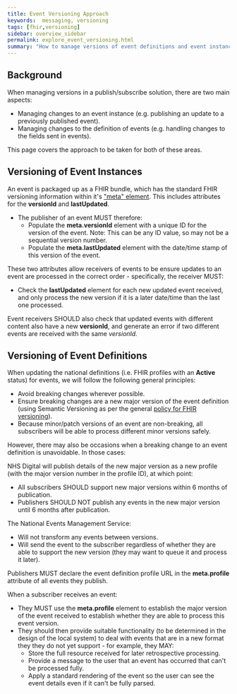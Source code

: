 ```yaml
---
title: Event Versioning Approach
keywords:  messaging, versioning
tags: [fhir,versioning]
sidebar: overview_sidebar
permalink: explore_event_versioning.html
summary: "How to manage versions of event definitions and event instances"
---
```


## Background ##

When managing versions in a publish/subscribe solution, there are two main aspects:

- Managing changes to an event instance (e.g. publishing an update to a previously published event).
- Managing changes to the definition of events (e.g. handling changes to the fields sent in events).

This page covers the approach to be taken for both of these areas.

## Versioning of Event Instances ##

An event is packaged up as a FHIR bundle, which has the standard FHIR versioning information within it's ["meta" element](https://www.hl7.org/fhir/resource.html#Meta). This includes attributes for the **versionId** and **lastUpdated**.

- The publisher of an event MUST therefore:
	- Populate the **meta.versionId** element with a unique ID for the version of the event. Note: This can be any ID value, so may not be a sequential version number.
	- Populate the **meta.lastUpdated** element with the date/time stamp of this version of the event.

These two attributes allow receivers of events to be ensure updates to an event are processed in the correct order - specifically, the receiver MUST:

- Check the **lastUpdated** element for each new updated event received, and only process the new version if it is a later date/time than the last one processed.

Event receivers SHOULD also check that updated events with different content also have a new **versionId**, and generate an error if two different events are received with the same **versionId*.*

## Versioning of Event Definitions ##

When updating the national definitions (i.e. FHIR profiles with an **Active** status) for events, we will follow the following general principles:

- Avoid breaking changes wherever possible.
- Ensure breaking changes are a new major version of the event definition (using Semantic Versioning as per the general [policy for FHIR versioning](https://developer.nhs.uk/apis/fhir-policy/versioning.html)).
- Because minor/patch versions of an event are non-breaking, all subscribers will be able to process different minor versions safely.

However, there may also be occasions when a breaking change to an event definition is unavoidable. In those cases:

NHS Digital will publish details of the new major version as a new profile (with the major version number in the profile ID), at which point:

- All subscribers SHOULD support new major versions within 6 months of publication.
- Publishers SHOULD NOT publish any events in the new major version until 6 months after publication.

The National Events Management Service:

- Will not transform any events between versions.
- Will send the event to the subscriber regardless of whether they are able to support the new version (they may want to queue it and process it later).

Publishers MUST declare the event definition profile URL in the **meta.profile** attribute of all events they publish.

When a subscriber receives an event:

- They MUST use the **meta.profile** element to establish the major version of the event received to establish whether they are able to process this event version.
- They should then provide suitable functionality (to be determined in the design of the local system) to deal with events that are in a new format they they do not yet support - for example, they MAY:
	- Store the full resource received for later retrospective processing.
	- Provide a message to the user that an event has occurred that can't be processed fully.
	- Apply a standard rendering of the event so the user can see the event details even if it can't be fully parsed.


